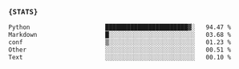### `{STATS}` 
<!--START_SECTION:waka-->

```txt
Python                     ███████████████████████▓░   94.47 %
Markdown                   █░░░░░░░░░░░░░░░░░░░░░░░░   03.68 %
conf                       ▒░░░░░░░░░░░░░░░░░░░░░░░░   01.23 %
Other                      ░░░░░░░░░░░░░░░░░░░░░░░░░   00.51 %
Text                       ░░░░░░░░░░░░░░░░░░░░░░░░░   00.10 %
```

<!--END_SECTION:waka-->
